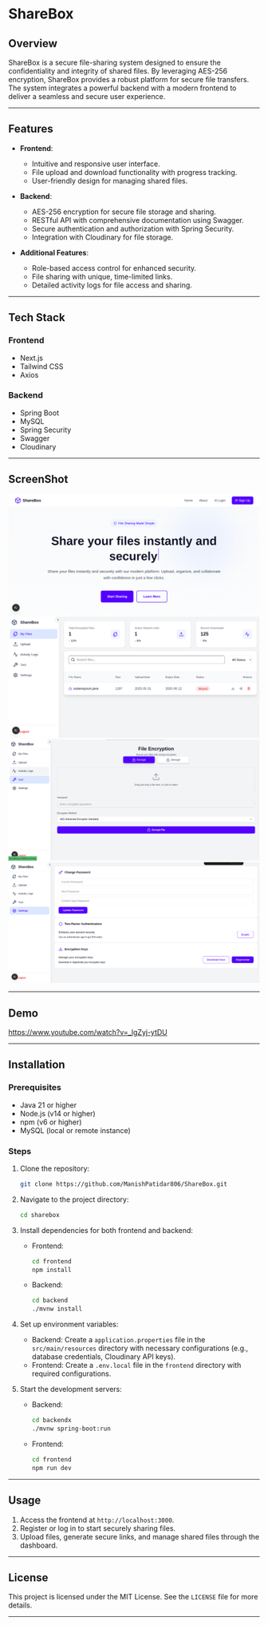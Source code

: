 # ShareBox
## Overview
ShareBox is a secure file-sharing system designed to ensure the confidentiality and integrity of shared files. By leveraging AES-256 encryption, ShareBox provides a robust platform for secure file transfers. The system integrates a powerful backend with a modern frontend to deliver a seamless and secure user experience.

---

## Features
- **Frontend**:
    - Intuitive and responsive user interface.
    - File upload and download functionality with progress tracking.
    - User-friendly design for managing shared files.

- **Backend**:
    - AES-256 encryption for secure file storage and sharing.
    - RESTful API with comprehensive documentation using Swagger.
    - Secure authentication and authorization with Spring Security.
    - Integration with Cloudinary for file storage.

- **Additional Features**:
    - Role-based access control for enhanced security.
    - File sharing with unique, time-limited links.
    - Detailed activity logs for file access and sharing.

---

## Tech Stack
### Frontend
- Next.js
- Tailwind CSS
- Axios

### Backend
- Spring Boot
- MySQL
- Spring Security
- Swagger
- Cloudinary

---

## ScreenShot

![Dashboard](Resources/Dashboard.png)
![Home](Resources/Home.png)
![Encrypt](Resources/Encrypt.png)
![Settings](Resources/Settings.png)

---

## Demo
https://www.youtube.com/watch?v=_lgZyj-ytDU

---
## Installation

### Prerequisites
- Java 21 or higher
- Node.js (v14 or higher)
- npm (v6 or higher)
- MySQL (local or remote instance)

### Steps
1. Clone the repository:
    ```bash
    git clone https://github.com/ManishPatidar806/ShareBox.git
    ```
2. Navigate to the project directory:
    ```bash
    cd sharebox
    ```
3. Install dependencies for both frontend and backend:
    - Frontend:
        ```bash
        cd frontend
        npm install
        ```
    - Backend:
        ```bash
        cd backend
        ./mvnw install
        ```
4. Set up environment variables:
    - Backend: Create a `application.properties` file in the `src/main/resources` directory with necessary configurations (e.g., database credentials, Cloudinary API keys).
    - Frontend: Create a `.env.local` file in the `frontend` directory with required configurations.

5. Start the development servers:
    - Backend:
        ```bash
        cd backendx
        ./mvnw spring-boot:run
        ```
    - Frontend:
        ```bash
        cd frontend
        npm run dev
        ```

---

## Usage
1. Access the frontend at `http://localhost:3000`.
2. Register or log in to start securely sharing files.
3. Upload files, generate secure links, and manage shared files through the dashboard.

---


## License
This project is licensed under the MIT License. See the `LICENSE` file for more details.

---
